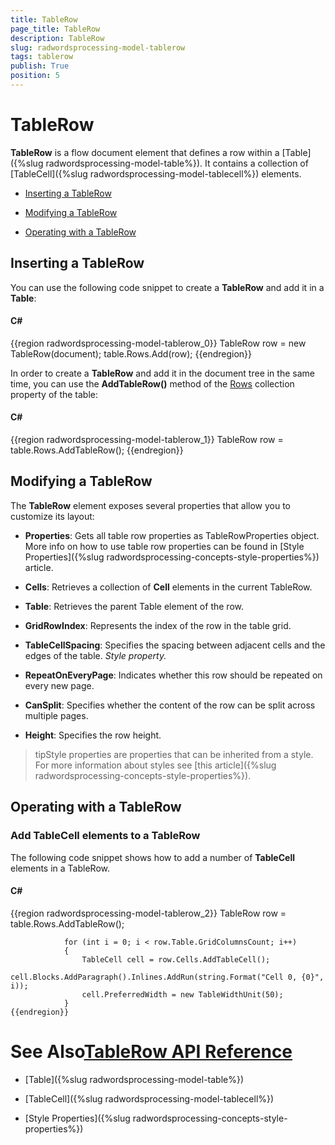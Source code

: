 ```yaml
---
title: TableRow
page_title: TableRow
description: TableRow
slug: radwordsprocessing-model-tablerow
tags: tablerow
publish: True
position: 5
---
```


# TableRow



__TableRow__ is a flow document element that defines a row within a [Table]({%slug radwordsprocessing-model-table%}).
        It contains a collection of [TableCell]({%slug radwordsprocessing-model-tablecell%}) elements.
      

* [Inserting a TableRow](#inserting-a-tablerow)

* [Modifying a TableRow](#modifying-a-tablerow)

* [Operating with a TableRow](#operating-with-a-tablerow)

## Inserting a TableRow

You can use the following code snippet to create a __TableRow__ and add it in a __Table__:
        

#### __C#__

{{region radwordsprocessing-model-tablerow_0}}
	            TableRow row = new TableRow(document);
	            table.Rows.Add(row);
	{{endregion}}



In order to create a __TableRow__ and add it in the document tree in the same time, you can use the
          __AddTableRow()__ method of the
          [Rows](http://www.telerik.com/help/wpf/p_telerik_windows_documents_flow_model_table_rows.html)
          collection property of the table:
        

#### __C#__

{{region radwordsprocessing-model-tablerow_1}}
	            TableRow row = table.Rows.AddTableRow();
	{{endregion}}



## Modifying a TableRow

The __TableRow__ element exposes several properties that allow you to customize its layout:
        

* __Properties__: Gets all table row properties as TableRowProperties object. More info on how to use table row properties
              can be found in [Style Properties]({%slug radwordsprocessing-concepts-style-properties%}) article.
            

* __Cells__: Retrieves a collection of __Cell__ elements in the current TableRow.
            

* __Table__: Retrieves the parent Table element of the row.
            

* __GridRowIndex__: Represents the index of the row in the table grid.
            

* __TableCellSpacing__: Specifies the spacing between adjacent cells and the edges of the table.
              *Style property.*

* __RepeatOnEveryPage__: Indicates whether this row should be repeated on every new page.
            

* __CanSplit__: Specifies whether the content of the row can be split across multiple pages.
            

* __Height__: Specifies the row height.
            

>tipStyle properties are properties that can be inherited from a style. For more information about styles see
            [this article]({%slug radwordsprocessing-concepts-style-properties%}).
          

## Operating with a TableRow

### Add TableCell elements to a TableRow

The following code snippet shows how to add a number of __TableCell__ elements in a TableRow.
            

#### __C#__

{{region radwordsprocessing-model-tablerow_2}}
	            TableRow row = table.Rows.AddTableRow();
	
	            for (int i = 0; i < row.Table.GridColumnsCount; i++)
	            {
	                TableCell cell = row.Cells.AddTableCell();
	                cell.Blocks.AddParagraph().Inlines.AddRun(string.Format("Cell 0, {0}", i));
	                cell.PreferredWidth = new TableWidthUnit(50);
	            }
	{{endregion}}



# See Also[TableRow API Reference](http://www.telerik.com/help/wpf/allmembers_t_telerik_windows_documents_flow_model_tablerow.html)

 * [Table]({%slug radwordsprocessing-model-table%})

 * [TableCell]({%slug radwordsprocessing-model-tablecell%})

 * [Style Properties]({%slug radwordsprocessing-concepts-style-properties%})
